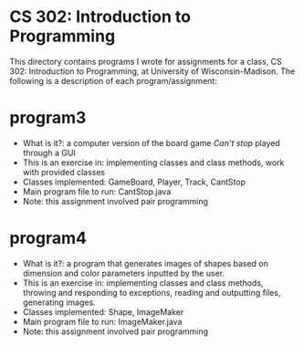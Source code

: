 # CS 302: Introduction to Programming
This directory contains programs I wrote for assignments for a class, CS 302: Introduction to Programming, 
at University of Wisconsin-Madison. The following is a description of each program/assignment:

# program3
- What is it?: a computer version of the board game *Can't stop* played through a GUI
- This is an exercise in: implementing classes and class methods, work with provided classes
- Classes implemented: GameBoard, Player, Track, CantStop 
- Main program file to run: CantStop.java
- Note: this assignment involved pair programming

# program4
- What is it?: a program that generates images of shapes based on dimension and color parameters inputted
by the user.
- This is an exercise in: implementing classes and class methods, throwing and responding to exceptions,
reading and outputting files, generating images.
- Classes implemented: Shape, ImageMaker
- Main program file to run: ImageMaker.java
- Note: this assignment involved pair programming
